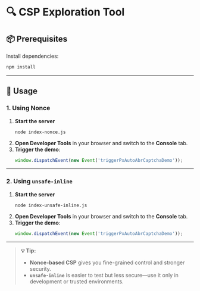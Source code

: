 # 🔍 CSP Exploration Tool

## 📦 Prerequisites

Install dependencies:

```bash
npm install
```

---

## 🚀 Usage

### 1. Using **Nonce**

1. **Start the server**  
   ```bash
   node index-nonce.js
   ```
2. **Open Developer Tools** in your browser and switch to the **Console** tab.  
3. **Trigger the demo**:  
   ```js
   window.dispatchEvent(new Event('triggerPxAutoAbrCaptchaDemo'));
   ```

---

### 2. Using **`unsafe-inline`**

1. **Start the server**  
   ```bash
   node index-unsafe-inline.js
   ```
2. **Open Developer Tools** in your browser and switch to the **Console** tab.  
3. **Trigger the demo**:  
   ```js
   window.dispatchEvent(new Event('triggerPxAutoAbrCaptchaDemo'));
   ```

---

> **💡 Tip:**  
> - **Nonce-based CSP** gives you fine-grained control and stronger security.  
> - **`unsafe-inline`** is easier to test but less secure—use it only in development or trusted environments.

